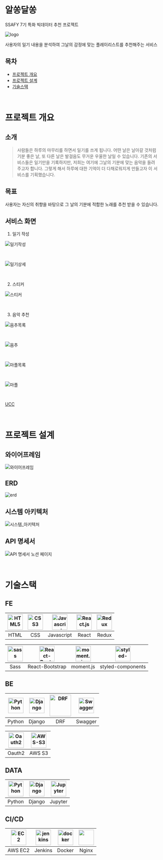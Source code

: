 # 알쏭달쏭

SSAFY 7기 특화 빅데이터 추천 프로젝트

![logo](/resources/logo.jpg)

사용자의 일기 내용을 분석하여 그날의 감정에 맞는 플레이리스트를 추천해주는 서비스

## 목차

- [프로젝트 개요](#프로젝트-개요)
- [프로젝트 설계](#프로젝트-설계)
- [기술스택](#기술스택)

</br>

# 프로젝트 개요

## 소개

> 사람들은 하루의 마무리를 하면서 일기를 쓰게 됩니다. 어떤 날은 날아갈 것처럼 기분 좋은 날, 또 다른 날은 발걸음도 무거운 우울한 날일 수 있습니다. 기존의 서비스들은 일기만을 기록하지만, 저희는 여기에 그날의 기분에 맞는 음악을 들려주고자 합니다. 그렇게 해서 하루에 대한 기억이 더 다채로워지게 만들고자 이 서비스를 기획했습니다.

## 목표

사용자는 자신의 취향을 바탕으로 그 날의 기분에 적합한 노래를 추천 받을 수 있습니다.

## 서비스 화면

1. 일기 작성

![일기작성](/resources/일기작성.PNG)

</br>

![일기상세](/resources/일기상세.PNG)

</br>

2. 스티커

![스티커](/resources/스티커.PNG)

</br>

3. 음악 추천

![음추목록](/resources/음추목록.PNG)

</br>

![음추](/resources/음추.PNG)

</br>

![마플목록](/resources/마플목록.PNG)

</br>

![마플](/resources/마플.PNG)

</br>

[UCC]()

</br>

# 프로젝트 설계

## 와이어프레임

![와이어프레임](/resources/와이어프레임.png)

## ERD

![erd](/resources/erd.png)

## 시스템 아키텍처

![시스템_아키텍처](/resources/시스템_아키텍처.png)

## API 명세서

![API 명세서 노션 페이지](https://hyoseon-kim.notion.site/API-9610c1607e554970b6564b3b9765818d)

</br>

# 기술스택

## FE

| <img src="https://profilinator.rishav.dev/skills-assets/html5-original-wordmark.svg" alt="HTML5" width="50px" height="50px" /> | <img src="https://profilinator.rishav.dev/skills-assets/css3-original-wordmark.svg" alt="CSS3" width="50px" height="50px" /> | <img src="https://profilinator.rishav.dev/skills-assets/javascript-original.svg" alt="Javascript" width="50px" height="50px" /> | <img src="https://profilinator.rishav.dev/skills-assets/react-original-wordmark.svg" alt="React.js" width="50px" height="50px" /> | <img src="https://profilinator.rishav.dev/skills-assets/redux-original.svg" alt="Redux" width="50px" height="50px" /> |
|:-:|:-:|:-:|:-:|:-:|
|HTML|CSS|Javascript|React|Redux|

| <img src="https://profilinator.rishav.dev/skills-assets/sass-original.svg" alt="sass" width="50px" height="50px" /> | <img src="https://mmcgbl-1cc8f.kxcdn.com/wp-content/uploads/2022/03/react-bootstrap.png" alt="React-Bootstrap" width="50px" height="50px" /> | <img src="https://levijonas.app/static/media/MomentLogo.47dcee78.png" alt="moment.js" width="50px" height="50px" />| <img src="https://i.ibb.co/ydkG6cv/img.png" alt="styled-components" width="50px" height="50px" />|
|:-:|:-:|:-:|:-:|
|Sass|React-Bootstrap|moment.js|styled-components|

## BE

| <img src="https://profilinator.rishav.dev/skills-assets/python-original.svg" alt="Python" width="50px" height="50px" /> | <img src="https://blog.kakaocdn.net/dn/cVaSOX/btqD9jVw36X/jHpIEqn2EAk7xdKMMmpEP0/img.png" alt="Django" width="50px"/> | <img src="https://velog.velcdn.com/images/poiuyy0420/post/96732bec-ed98-49c9-b8ef-7dba9faf1b0e/d_rest.png" alt="DRF" width="70px" /> | <img src="https://upload.wikimedia.org/wikipedia/commons/a/ab/Swagger-logo.png" alt="Swagger" width="50px" height="50px" /> |
|:-:|:-:|:-:|:-:|
|Python|Django|DRF|Swagger|

| <img src="https://upload.wikimedia.org/wikipedia/commons/thumb/d/d2/Oauth_logo.svg/598px-Oauth_logo.svg.png" alt="Oauth2" width="50px" height="50px" /> | <img src="https://upload.wikimedia.org/wikipedia/commons/thumb/b/bc/Amazon-S3-Logo.svg/428px-Amazon-S3-Logo.svg.png" alt="AWS-S3" width="50px" height="50px" />|
|:-:|:-:|
|Oauth2|AWS S3|

## DATA

| <img src="https://profilinator.rishav.dev/skills-assets/python-original.svg" alt="Python" width="50px" height="50px" /> | <img src="https://blog.kakaocdn.net/dn/cVaSOX/btqD9jVw36X/jHpIEqn2EAk7xdKMMmpEP0/img.png" alt="Django" width="50px"/> | <img src="https://upload.wikimedia.org/wikipedia/commons/thumb/3/38/Jupyter_logo.svg/1200px-Jupyter_logo.svg.png" alt="Jupyter" width="50px" height="50px" /> |
|:-:|:-:|:-:|
|Python|Django|Jupyter|


## CI/CD
|<img src="/resources/AWS-EC2.svg" alt="EC2" width="50px" height="50px"/>|<img src="https://profilinator.rishav.dev/skills-assets/jenkins-icon.svg" alt="jenkins" width="50px" height="50px"/>|<img src="https://profilinator.rishav.dev/skills-assets/docker-original-wordmark.svg" alt="docker" width="50px" height="50px"/>|<img src="https://wtit.com/wp-content/uploads/2022/03/NGINX-Icon.svg" width="50px" />
|:-:|:-:|:-:|:-:|
|AWS EC2|Jenkins|Docker|Nginx|
